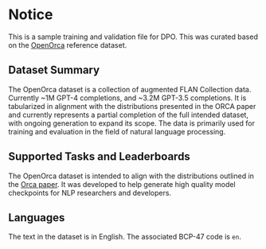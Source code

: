 # Notice
This is a sample training and validation file for DPO. This was curated based on the [OpenOrca](https://huggingface.co/datasets/Open-Orca/OpenOrca) reference dataset.

## Dataset Summary
The OpenOrca dataset is a collection of augmented FLAN Collection data. Currently ~1M GPT-4 completions, and ~3.2M GPT-3.5 completions. It is tabularized in alignment with the distributions presented in the ORCA paper and currently represents a partial completion of the full intended dataset, with ongoing generation to expand its scope. The data is primarily used for training and evaluation in the field of natural language processing.

## Supported Tasks and Leaderboards

The OpenOrca dataset is intended to align with the distributions outlined in the [Orca paper](https://arxiv.org/abs/2306.02707). It was developed to help generate high quality model checkpoints for NLP researchers and developers.

## Languages

The text in the dataset is in English. The associated BCP-47 code is `en`.
